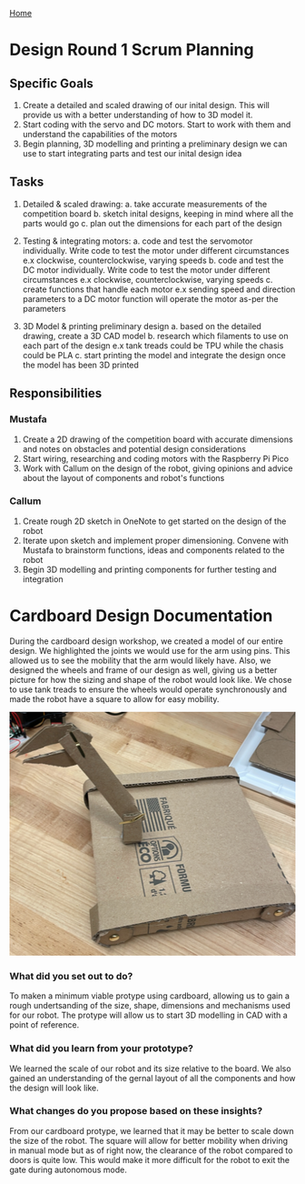 [Home](main)
# Design Round 1 Scrum Planning
## Specific Goals
1. Create a detailed and scaled drawing of our inital design. This will provide us with  a better understanding of how to 3D model it. 
2. Start coding with the servo and DC motors. Start to work with them and understand the capabilities of the motors
3. Begin planning, 3D modelling and printing a preliminary design we can use to start integrating parts and test our inital design idea

## Tasks
1. Detailed & scaled drawing:
    a. take accurate measurements of the competition board
    b. sketch inital designs, keeping in mind where all the parts would go 
    c. plan out the dimensions for each part of the design

2. Testing & integrating motors:
    a. code and test the servomotor individually. Write code to test the motor under different circumstances e.x clockwise, counterclockwise, varying speeds 
    b. code and test the DC motor individually. Write code to test the motor under different circumstances e.x clockwise, counterclockwise, varying speeds
    c. create functions that handle each motor e.x sending speed and direction parameters to a DC motor function will operate the motor as-per the parameters

3. 3D Model & printing preliminary design 
    a. based on the detailed drawing, create a 3D CAD model
    b. research which filaments to use on each part of the design e.x tank treads could be TPU while the chasis could be PLA 
    c. start printing the model and integrate the design once the model has been 3D printed

## Responsibilities
### Mustafa
1. Create a 2D drawing of the competition board with accurate dimensions and notes on obstacles and potential design considerations
2. Start wiring, researching and coding motors with the Raspberry Pi Pico
3. Work with Callum on the design of the robot, giving opinions and advice about the layout of components and robot's functions

### Callum
1. Create rough 2D sketch in OneNote to get started on the design of the robot
2. Iterate upon sketch and implement proper dimensioning. Convene with Mustafa to brainstorm functions, ideas and components related to the robot
3. Begin 3D modelling and printing components for further testing and integration

# Cardboard Design Documentation 
During the cardboard design workshop, we created a model of our entire design. We highlighted the joints we would use for the arm using pins. This allowed us to see the mobility that the arm would likely have. Also, we designed the wheels and frame of our design as well, giving us a better picture for how the sizing and shape of the robot would look like. We chose to use tank treads to ensure the wheels would operate synchronously and made the robot have a square to allow for easy mobility. 

![Screenshot](Images/Cardboard_Design.jpeg)

### What did you set out to do?
To maken a minimum viable protype using cardboard, allowing us to gain a rough undertsanding of the size, shape, dimensions and mechanisms used for our robot. The protype will allow us to start 3D modelling in CAD with a point of reference. 

### What did you learn from your prototype?
We learned the scale of our robot and its size relative to the board. We also gained an understanding of the gernal layout of all the components and how the design will look like. 

### What changes do you propose based on these insights?
From our cardboard protype, we learned that it may be better to scale down the size of the robot. The square will allow for better mobility when driving in manual mode but as of right now, the clearance of the robot compared to doors is quite low. This would make it more difficult for the robot to exit the gate during autonomous mode. 